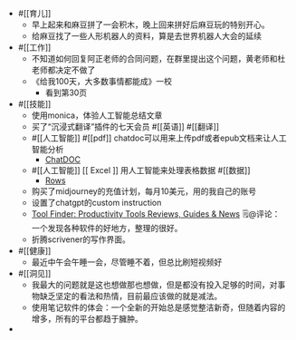 - #[[育儿]]
    - 早上起来和麻豆拼了一会积木，晚上回来拼好后麻豆玩的特别开心。
    - 给麻豆找了一些人形机器人的资料，算是去世界机器人大会的延续
- #[[工作]]
    - 不知道如何回复阿正老师的合同问题，在群里提出这个问题，黄老师和杜老师都决定不做了
    - 《给我100天，大多数事情都能成》一校
        - 看到第30页
- #[[技能]]
    - 使用monica，体验人工智能总结文章
    - 买了“沉浸式翻译”插件的七天会员  #[[英语]] #[[翻译]]
    - #[[人工智能]] #[[pdf]] chatdoc可以用来上传pdf或者epub文档来让人工智能分析
        - [ChatDOC](https://chatdoc.com/chatdoc/#/chat/58d35f20-b1e7-4ca8-98f1-b6ec547dab0e)
    - #[[人工智能]] [[ Excel ]] 用人工智能来处理表格数据 #[[数据]]
        - [Rows](https://rows.com/hawkeye-7b406f5a)
    - 购买了midjourney的充值计划，每月10美元，用的我自己的账号
    - 设置了chatgpt的custom instruction
    - [Tool Finder: Productivity Tools Reviews, Guides & News](https://toolfinder.co/) 🗒@评论： 一个发现各种软件的好地方，整理的很好。
    - 折腾scrivener的写作界面。
- #[[健康]]
    - 最近中午会午睡一会，尽管睡不着，但总比刷短视频好
- #[[洞见]]
    - 我最大的问题就是这也想做那也想做，但是都没有投入足够的时间，对事物缺乏坚定的看法和热情，目前最应该做的就是减法。
    - 使用笔记软件的体会：一个全新的开始总是感觉整洁新奇，但随着内容的增多，所有的平台都趋于臃肿。
- 

